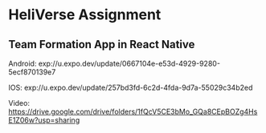 # HeliVerse Assignment

## Team Formation App in React Native

Android: exp://u.expo.dev/update/0667104e-e53d-4929-9280-5ecf870139e7

IOS: exp://u.expo.dev/update/257bd3fd-6c2d-4fda-9d7a-55029c34b2ed

Video: https://drive.google.com/drive/folders/1fQcV5CE3bMo_GQa8CEpBOZg4HsE1Z06w?usp=sharing
